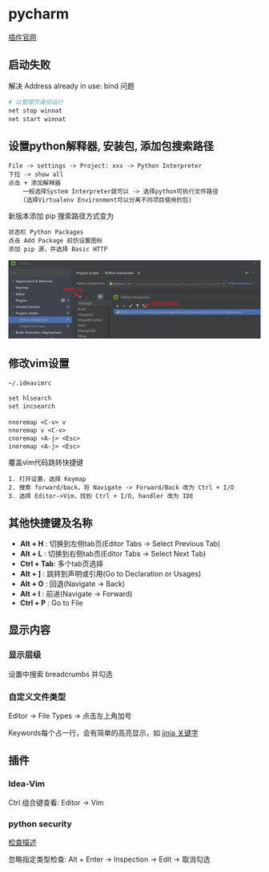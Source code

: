 
# pycharm

[插件官网](https://plugins.jetbrains.com)

## 启动失败

解决 Address already in use: bind 问题

```sh
# 以管理员身份运行
net stop winnat
net start winnat
```

## 设置python解释器, 安装包, 添加包搜索路径

```text
File -> settings -> Project: xxx -> Python Interpreter
下拉 -> show all
点击 + 添加解释器
    一般选择System Interpreter就可以 -> 选择python可执行文件路径
    (选择Virtualenv Environment可以分离不同项目使用的包)
```

新版本添加 pip 搜索路径方式变为

```txt
状态栏 Python Packages
点击 Add Package 前仿设置图标
添加 pip 源，并选择 Basic HTTP
```

![包](./pics/pycharm_package.png)

## 修改vim设置

```text
~/.ideavimrc
```

```vimrc
set hlsearch
set incsearch

nnoremap <C-v> v
nnoremap v <C-v>
cnoremap <A-j> <Esc>
inoremap <A-j> <Esc>
```

覆盖vim代码跳转快捷键

```text
1. 打开设置，选择 Keymap
2. 搜索 forward/back，将 Navigate -> Forward/Back 改为 Ctrl + I/O
3. 选择 Editor->Vim，找到 Ctrl + I/O, handler 改为 IDE
```

## 其他快捷键及名称

* **Alt + H**   : 切换到左侧tab页(Editor Tabs -> Select Previous Tab)
* **Alt + L**   : 切换到右侧tab页(Editor Tabs -> Select Next Tab)
* **Ctrl + Tab**: 多个tab页选择
* **Alt + ]**   : 跳转到声明或引用(Go to Declaration or Usages)
* **Alt + O**   : 回退(Navigate -> Back)
* **Alt + I**   : 前进(Navigate -> Forward)
* **Ctrl + P**  : Go to File

## 显示内容

### 显示层级

设置中搜索 breadcrumbs 并勾选

### 自定义文件类型

Editor -> File Types -> 点击左上角加号

Keywords每个占一行，会有简单的高亮显示，如 [jinja 关键字](./库/jinja2.md#关键字)

## 插件

### Idea-Vim

Ctrl 组合键查看: Editor -> Vim

### python security

[检查描述](https://pycharm-security.readthedocs.io/en/latest/checks/index.html)

忽略指定类型检查: Alt + Enter -> Inspection -> Edit -> 取消勾选
